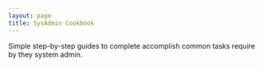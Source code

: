 ```yaml
---
layout: page
title: SysAdmin Cookbook
---
```


Simple step-by-step guides to complete accomplish common tasks require by they system admin.